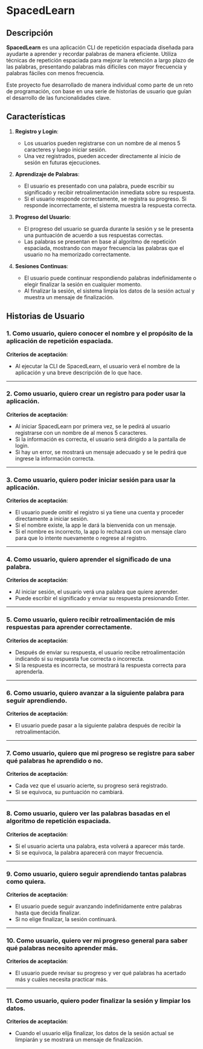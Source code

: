 # SpacedLearn

## Descripción

**SpacedLearn** es una aplicación CLI de repetición espaciada diseñada para ayudarte a aprender y recordar palabras de manera eficiente. Utiliza técnicas de repetición espaciada para mejorar la retención a largo plazo de las palabras, presentando palabras más difíciles con mayor frecuencia y palabras fáciles con menos frecuencia.

Este proyecto fue desarrollado de manera individual como parte de un reto de programación, con base en una serie de historias de usuario que guían el desarrollo de las funcionalidades clave.

## Características

1. **Registro y Login**: 
    - Los usuarios pueden registrarse con un nombre de al menos 5 caracteres y luego iniciar sesión.
    - Una vez registrados, pueden acceder directamente al inicio de sesión en futuras ejecuciones.

2. **Aprendizaje de Palabras**:
    - El usuario es presentado con una palabra, puede escribir su significado y recibir retroalimentación inmediata sobre su respuesta.
    - Si el usuario responde correctamente, se registra su progreso. Si responde incorrectamente, el sistema muestra la respuesta correcta.

3. **Progreso del Usuario**:
    - El progreso del usuario se guarda durante la sesión y se le presenta una puntuación de acuerdo a sus respuestas correctas.
    - Las palabras se presentan en base al algoritmo de repetición espaciada, mostrando con mayor frecuencia las palabras que el usuario no ha memorizado correctamente.

4. **Sesiones Continuas**:
    - El usuario puede continuar respondiendo palabras indefinidamente o elegir finalizar la sesión en cualquier momento.
    - Al finalizar la sesión, el sistema limpia los datos de la sesión actual y muestra un mensaje de finalización.

## Historias de Usuario

### 1. Como usuario, quiero conocer el nombre y el propósito de la aplicación de repetición espaciada.

**Criterios de aceptación**:
- Al ejecutar la CLI de SpacedLearn, el usuario verá el nombre de la aplicación y una breve descripción de lo que hace.

---

### 2. Como usuario, quiero crear un registro para poder usar la aplicación.

**Criterios de aceptación**:
- Al iniciar SpacedLearn por primera vez, se le pedirá al usuario registrarse con un nombre de al menos 5 caracteres.
- Si la información es correcta, el usuario será dirigido a la pantalla de login.
- Si hay un error, se mostrará un mensaje adecuado y se le pedirá que ingrese la información correcta.

---

### 3. Como usuario, quiero poder iniciar sesión para usar la aplicación.

**Criterios de aceptación**:
- El usuario puede omitir el registro si ya tiene una cuenta y proceder directamente a iniciar sesión.
- Si el nombre existe, la app le dará la bienvenida con un mensaje.
- Si el nombre es incorrecto, la app lo rechazará con un mensaje claro para que lo intente nuevamente o regrese al registro.

---

### 4. Como usuario, quiero aprender el significado de una palabra.

**Criterios de aceptación**:
- Al iniciar sesión, el usuario verá una palabra que quiere aprender.
- Puede escribir el significado y enviar su respuesta presionando Enter.

---

### 5. Como usuario, quiero recibir retroalimentación de mis respuestas para aprender correctamente.

**Criterios de aceptación**:
- Después de enviar su respuesta, el usuario recibe retroalimentación indicando si su respuesta fue correcta o incorrecta.
- Si la respuesta es incorrecta, se mostrará la respuesta correcta para aprenderla.

---

### 6. Como usuario, quiero avanzar a la siguiente palabra para seguir aprendiendo.

**Criterios de aceptación**:
- El usuario puede pasar a la siguiente palabra después de recibir la retroalimentación.

---

### 7. Como usuario, quiero que mi progreso se registre para saber qué palabras he aprendido o no.

**Criterios de aceptación**:
- Cada vez que el usuario acierte, su progreso será registrado.
- Si se equivoca, su puntuación no cambiará.

---

### 8. Como usuario, quiero ver las palabras basadas en el algoritmo de repetición espaciada.

**Criterios de aceptación**:
- Si el usuario acierta una palabra, esta volverá a aparecer más tarde.
- Si se equivoca, la palabra aparecerá con mayor frecuencia.

---

### 9. Como usuario, quiero seguir aprendiendo tantas palabras como quiera.

**Criterios de aceptación**:
- El usuario puede seguir avanzando indefinidamente entre palabras hasta que decida finalizar.
- Si no elige finalizar, la sesión continuará.

---

### 10. Como usuario, quiero ver mi progreso general para saber qué palabras necesito aprender más.

**Criterios de aceptación**:
- El usuario puede revisar su progreso y ver qué palabras ha acertado más y cuáles necesita practicar más.

---

### 11. Como usuario, quiero poder finalizar la sesión y limpiar los datos.

**Criterios de aceptación**:
- Cuando el usuario elija finalizar, los datos de la sesión actual se limpiarán y se mostrará un mensaje de finalización.

